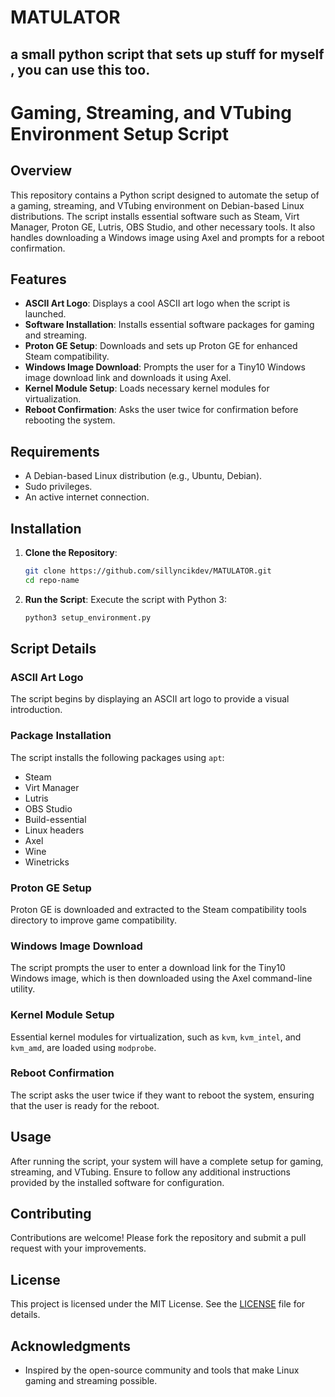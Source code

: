 # MATULATOR
a small python script that sets up stuff for myself , you can use this too.
---

# Gaming, Streaming, and VTubing Environment Setup Script

## Overview

This repository contains a Python script designed to automate the setup of a gaming, streaming, and VTubing environment on Debian-based Linux distributions. The script installs essential software such as Steam, Virt Manager, Proton GE, Lutris, OBS Studio, and other necessary tools. It also handles downloading a Windows image using Axel and prompts for a reboot confirmation.

## Features

- **ASCII Art Logo**: Displays a cool ASCII art logo when the script is launched.
- **Software Installation**: Installs essential software packages for gaming and streaming.
- **Proton GE Setup**: Downloads and sets up Proton GE for enhanced Steam compatibility.
- **Windows Image Download**: Prompts the user for a Tiny10 Windows image download link and downloads it using Axel.
- **Kernel Module Setup**: Loads necessary kernel modules for virtualization.
- **Reboot Confirmation**: Asks the user twice for confirmation before rebooting the system.

## Requirements

- A Debian-based Linux distribution (e.g., Ubuntu, Debian).
- Sudo privileges.
- An active internet connection.

## Installation

1. **Clone the Repository**:
   ```bash
   git clone https://github.com/sillyncikdev/MATULATOR.git
   cd repo-name
   ```

2. **Run the Script**:
   Execute the script with Python 3:
   ```bash
   python3 setup_environment.py
   ```

## Script Details

### ASCII Art Logo

The script begins by displaying an ASCII art logo to provide a visual introduction.

### Package Installation

The script installs the following packages using `apt`:
- Steam
- Virt Manager
- Lutris
- OBS Studio
- Build-essential
- Linux headers
- Axel
- Wine
- Winetricks

### Proton GE Setup

Proton GE is downloaded and extracted to the Steam compatibility tools directory to improve game compatibility.

### Windows Image Download

The script prompts the user to enter a download link for the Tiny10 Windows image, which is then downloaded using the Axel command-line utility.

### Kernel Module Setup

Essential kernel modules for virtualization, such as `kvm`, `kvm_intel`, and `kvm_amd`, are loaded using `modprobe`.

### Reboot Confirmation

The script asks the user twice if they want to reboot the system, ensuring that the user is ready for the reboot.

## Usage

After running the script, your system will have a complete setup for gaming, streaming, and VTubing. Ensure to follow any additional instructions provided by the installed software for configuration.

## Contributing

Contributions are welcome! Please fork the repository and submit a pull request with your improvements.

## License

This project is licensed under the MIT License. See the [LICENSE](LICENSE) file for details.

## Acknowledgments

- Inspired by the open-source community and tools that make Linux gaming and streaming possible.
